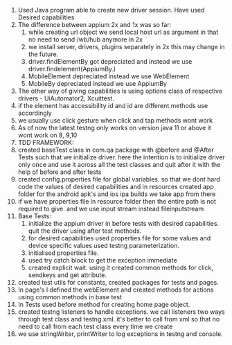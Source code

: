 1. Used Java program able to create new driver session. Have used Desired capabilities
2. The difference between appium 2x and 1x was so far:
   1. while creating url object we send local
   host url as argument in that no need to send /wb/hub anymore in 2x
   2. we install server, drivers, plugins separately in 2x this may change in the future.
   3. driver.findElementBy got depreciated and instead we use driver.findelement(AppiumBy.)
   4. MobileElement depreciated instead we use WebElement
   5. MobileBy depreciated instead we use AppiumBy
3. The other way of giving capabilities is using options class of respective drivers - UiAutomator2, 
Xcuittest.
4. if the element has accessibility id and id are different methods use accordingly
5. we usually use click gesture when click and tap methods wont work
6. As of now the latest testng only works on version java 11 or above it wont work on 8, 9,10
7. TDD FRAMEWORK:
8. created baseTest class in com.qa package with @before and @After Tests such that we initialize driver. here 
the intention is to initialize driver only once and use it across all the test classes and quit after it with 
the help of before and after tests
9. created config.properties file for global variables. so that we dont hard code the values of desired 
capabilities and in resources created app folder for the android apk's and ios ipa builds we take app from there
10. if we have properties file in resource folder then the entire path is not required to give. and we use input
stream instead fileinputstream
11. Base Tests:
    1. initialize the appium driver in before tests with desired capabilities. quit the driver using after test
methods.
    2. for desired capabilities used properties file for some values and device specific values used testng 
parameterization.
    3. initialised properties file.
    4. used try catch block to get the exception immediate
    5. created explicit wait. using it created common methods for click, sendkeys and get attribute.
12. created test utils for constants, created packages for tests and pages.
13. In page's I defined the webElement and created methods for actions using common methods in base test
14. In Tests used before method for creating home page object.
15. created testng listeners to handle exceptions. we call listeners two ways through test class and testng.xml.
it's better to call from xml so that no need to call from each test class every time we create
16. we use stringWriter, printWriter to log exceptions in testng and console.